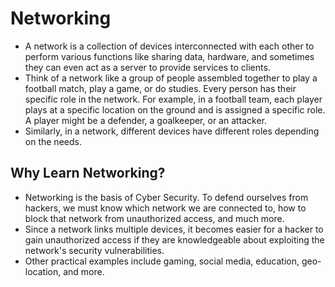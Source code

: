 # Networking

- A network is a collection of devices interconnected with each other to perform various functions like sharing data, hardware, and sometimes they can even act as a server to provide services to clients.
- Think of a network like a group of people assembled together to play a football match, play a game, or do studies. Every person has their specific role in the network. For example, in a football team, each player plays at a specific location on the ground and is assigned a specific role. A player might be a defender, a goalkeeper, or an attacker. 
- Similarly, in a network, different devices have different roles depending on the needs.

## Why Learn Networking?

- Networking is the basis of Cyber Security. To defend ourselves from hackers, we must know which network we are connected to, how to block that network from unauthorized access, and much more.
- Since a network links multiple devices, it becomes easier for a hacker to gain unauthorized access if they are knowledgeable about exploiting the network's security vulnerabilities.
- Other practical examples include gaming, social media, education, geo-location, and more.